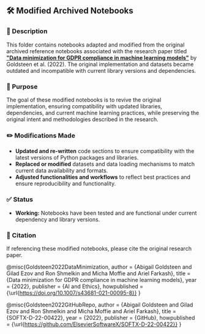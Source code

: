 
## 🛠️ Modified Archived Notebooks

### 📖 Description
This folder contains notebooks adapted and modified from the original archived reference notebooks associated with the research paper titled **["Data minimization for GDPR compliance in machine learning models"](https://doi.org/10.1016/j.cose.2022.102808)** by Goldsteen et al. (2022). The original implementation and datasets became outdated and incompatible with current library versions and dependencies.

### 🎯 Purpose
The goal of these modified notebooks is to revive the original implementation, ensuring compatibility with updated libraries, dependencies, and current machine learning practices, while preserving the original intent and methodologies described in the research.

### ✏️ Modifications Made

- **Updated and re-written** code sections to ensure compatibility with the latest versions of Python packages and libraries.
- **Replaced or modified** datasets and data loading mechanisms to match current data availability and formats.
- **Adjusted functionalities and workflows** to reflect best practices and ensure reproducibility and functionality.

### ✅ Status
- **Working:** Notebooks have been tested and are functional under current dependency and library versions.

### 📜 Citation
If referencing these modified notebooks, please cite the original research paper. 

@misc{Goldsteen2022DataMinimization,
  author = {Abigail Goldsteen and Gilad Ezov and Ron Shmelkin and Micha Moffie and Ariel Farkash},
  title = {Data minimization for GDPR compliance in machine learning models},
  year = {2022},
  publisher = {AI and Ethics},
  howpublished = {\url{https://doi.org/10.1007/s43681-021-00095-8}}
}

@misc{Goldsteen2022GitHubRepo,
  author = {Abigail Goldsteen and Gilad Ezov and Ron Shmelkin and Micha Moffie and Ariel Farkash},
  title = {SOFTX-D-22-00422},
  year = {2022},
  publisher = {GitHub},
  howpublished = {\url{https://github.com/ElsevierSoftwareX/SOFTX-D-22-00422}}
}
